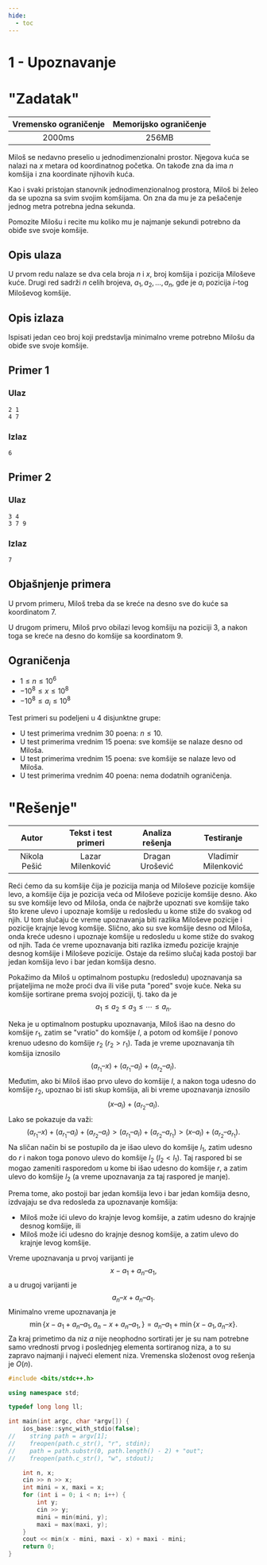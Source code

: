 ```yaml
---
hide:
  - toc
---
```


# 1 - Upoznavanje

#  "Zadatak"

| Vremensko ograničenje | Memorijsko ograničenje |
|:-:|:-:|
| 2000ms | 256MB |


Miloš se nedavno preselio u jednodimenzionalni prostor. Njegova kuća se nalazi na $x$ metara od koordinatnog početka. On takođe zna da ima $n$ komšija i zna koordinate njihovih kuća.

Kao i svaki pristojan stanovnik jednodimenzionalnog prostora, Miloš bi želeo da se upozna sa svim svojim komšijama. On zna da mu je za pešačenje jednog metra potrebna jedna sekunda.

Pomozite Milošu i recite mu koliko mu je najmanje sekundi potrebno da obiđe sve svoje komšije.

## Opis ulaza

U prvom redu nalaze se dva cela broja $n$ i $x$, broj komšija i pozicija Miloševe kuće. Drugi red sadrži $n$ celih brojeva, $a_1, a_2, \dots, a_n$, gde je $a_i$ pozicija $i$-tog Miloševog komšije.

## Opis izlaza

Ispisati jedan ceo broj koji predstavlja minimalno vreme potrebno Milošu da obiđe sve svoje komšije.

## Primer 1

### Ulaz

```
2 1
4 7
```

### Izlaz

```
6
```

## Primer 2

### Ulaz

```
3 4
3 7 9
```

### Izlaz

```
7
```

## Objašnjenje primera

U prvom primeru, Miloš treba da se kreće na desno sve do kuće sa koordinatom $7$.

U drugom primeru, Miloš prvo obilazi levog komšiju na poziciji $3$, a nakon toga se kreće na desno do komšije sa koordinatom $9$.

## Ograničenja


- $1\le n \le 10^6$
- $-10^8 \le x \le 10^8$
- $-10^8 \le a_i \le 10^8$


Test primeri su podeljeni u 4 disjunktne grupe:

- U test primerima vrednim 30 poena: $n \le 10$.
- U test primerima vrednim 15 poena: sve komšije se nalaze desno od Miloša.
- U test primerima vrednim 15 poena: sve komšije se nalaze levo od Miloša.
- U test primerima vrednim 40 poena: nema dodatnih ograničenja.

#  "Rešenje"

| Autor | Tekst i test primeri | Analiza rеšenja | Testiranje |
|:-:|:-:|:-:|:-:|
| Nikola Pešić | Lazar Milenković | Dragan Urošević | Vladimir Milenković |


Reći ćemo da su komšije čija je pozicija manja od Miloševe pozicije komšije levo, a komšije čija je pozicija veća od Miloševe pozicije komšije desno. Ako su sve komšije levo od Miloša, onda će najbrže upoznati sve komšije tako što krene ulevo i upoznaje komšije u redosledu u kome stiže do svakog od njih. U tom slučaju će vreme upoznavanja biti razlika Miloševe pozicije i pozicije krajnje levog komšije. Slično, ako su sve komšije desno od Miloša, onda kreće udesno i upoznaje komšije u redosledu u kome stiže do svakog od njih. Tada će vreme upoznavanja biti razlika između pozicije krajnje desnog komšije i Miloševe pozicije. Ostaje da rešimo slučaj kada postoji bar jedan komšija levo i bar jedan komšija desno.

Pokažimo da Miloš u optimalnom postupku (redosledu) upoznavanja sa prijateljima ne može proći dva ili više puta "pored" svoje kuće. Neka su komšije sortirane prema svojoj poziciji, tj. tako da je
$$
a_1 \leqslant a_2 \leqslant a_3 \leqslant \dotsb \leqslant a_n.
$$

Neka je u optimalnom postupku upoznavanja, Miloš išao na desno do komšije ${r_1}$, zatim se "vratio" do komšije $l$, a potom od komšije ${l}$ ponovo krenuo udesno do komšije ${r_2}$ ($r_2 > r_1$). 
Tada je vreme upoznavanja tih komšija iznosilo
$$
(a_{r_1} – x) + (a_{r_1} – a_l) + (a_{r_2} – a_{l}).
$$
Međutim, ako bi Miloš išao prvo ulevo do komšije $l$, a nakon toga udesno do komšije ${r_2}$, upoznao bi isti skup komšija, ali bi vreme upoznavanja iznosilo
$$
(x – a_l) + (a_{r_2} – a_{l}).
$$
Lako se pokazuje da važi:
$$
(a_{r_1} – x) + (a_{r_1} – a_l) + (a_{r_2} – a_{l}) > 
(a_{r_1} – a_l) + (a_{r_2} – a_{r_1})  >
(x – a_l) + (a_{r_2} – a_{r_1}).
$$
Na sličan način bi se postupilo da je išao ulevo do komšije ${l_1}$, zatim udesno do $r$ i nakon toga ponovo ulevo do komšije ${l_2}$ ($l_2 < l_1$). Taj raspored bi se mogao zameniti rasporedom u kome bi išao udesno do komšije $r$, a zatim ulevo do komšije ${l_2}$ (a vreme upoznavanja za taj raspored je manje). 

Prema tome, ako postoji bar jedan komšija levo i bar jedan komšija desno, izdvajaju se dva redosleda za upoznavanje komšija:

- Miloš može ići ulevo do krajnje levog komšije, a zatim udesno do krajnje desnog komšije, ili
- Miloš može ići udesno do krajnje desnog komšije, a zatim ulevo do krajnje levog komšije.

Vreme upoznavanja u prvoj varijanti je
$$
x-a_1 + a_n – a_1,   
 $$
a u drugoj varijanti je
$$
a_n – x + a_n – a_1.
$$
Minimalno vreme upoznavanja je
$$
\min\{ x-a_1 + a_n – a_1, a_n-x + a_n – a_1,\} = a_n – a_1 + \min\{x-a_1, a_n – x\}.
$$
Za kraj primetimo da niz $a$ nije neophodno sortirati jer je su nam potrebne samo vrednosti prvog i poslednjeg elementa sortiranog niza, a to su zapravo najmanji i najveći element niza.
Vremenska složenost ovog rešenja je $O(n)$.



``` cpp title="01_upoznavanje.cpp" linenums="1"
#include <bits/stdc++.h>

using namespace std;

typedef long long ll;

int main(int argc, char *argv[]) {
    ios_base::sync_with_stdio(false);
//    string path = argv[1];
//    freopen(path.c_str(), "r", stdin);
//    path = path.substr(0, path.length() - 2) + "out";
//    freopen(path.c_str(), "w", stdout);

    int n, x;
    cin >> n >> x;
    int mini = x, maxi = x;
    for (int i = 0; i < n; i++) {
        int y;
        cin >> y;
        mini = min(mini, y);
        maxi = max(maxi, y);
    }
    cout << min(x - mini, maxi - x) + maxi - mini;
    return 0;
}

```
